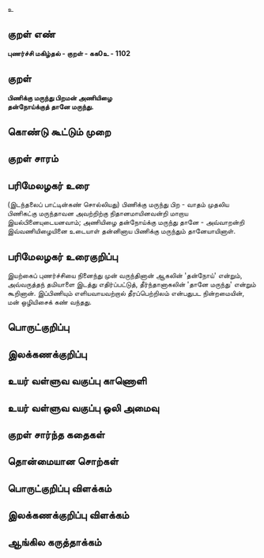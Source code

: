 உ

## குறள் எண் 

**புணர்ச்சி மகிழ்தல் - குறள் - கக0உ - 1102**

## குறள் 

**பிணிக்கு மருந்து பிறமன் அணியிழை  
தன்நோய்க்குத் தானே மருந்து.** 

## கொண்டு கூட்டும் முறை


## குறள் சாரம் 


## பரிமேலழகர் உரை

(இடந்தலைப் பாட்டின்கண் சொல்லியது) பிணிக்கு மருந்து பிற - வாதம் முதலிய பிணிகட்கு மருந்தாவன அவற்றிற்கு நிதானமாயினவன்றி மாறாய இயல்பினையுடையனவாம்; அணியிழை தன்நோய்க்கு மருந்து தானே - அவ்வாறன்றி இவ்வணியிழையினை உடையாள் தன்னினாய பிணிக்கு மருந்தும் தானேயாயினாள்.

## பரிமேலழகர் உரைகுறிப்பு   

இயற்கைப் புணர்ச்சியை நினைந்து முன் வருந்தினான் ஆகலின் 'தன்நோய்' என்றும், அவ்வருத்தந் தமியாளை இடத்து எதிர்ப்பட்டுத், தீர்ந்தானாகலின் 'தானே மருந்து' என்றும் கூறினான். இப்பிணியும் எளியவாயவற்றால் தீரப்பெற்றிலம் என்பதுபட நின்றமையின், மன் ஒழியிசைக் கண் வந்தது.

## பொருட்குறிப்பு 


## இலக்கணக்குறிப்பு  


## உயர் வள்ளுவ வகுப்பு காணொளி


## உயர் வள்ளுவ வகுப்பு ஒலி அமைவு 

 
## குறள் சார்ந்த கதைகள் 


## தொன்மையான சொற்கள்


## பொருட்குறிப்பு விளக்கம்


## இலக்கணக்குறிப்பு விளக்கம்


## ஆங்கில கருத்தாக்கம் 


